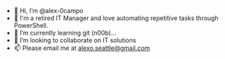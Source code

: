 - 👋 Hi, I’m @alex-0campo
- 👀 I'm a retired IT Manager and love automating repetitive tasks through PowerShell.
- 🌱 I’m currently learning git (n00b)...
- 💞️ I’m looking to collaborate on IT solutions
- 📫 Please email me at alexo.seattle@gmail.com

<!---
alex-0campo/alex-0campo is a ✨ special ✨ repository because its `README.md` (this file) appears on your GitHub profile.
You can click the Preview link to take a look at your changes.
--->
